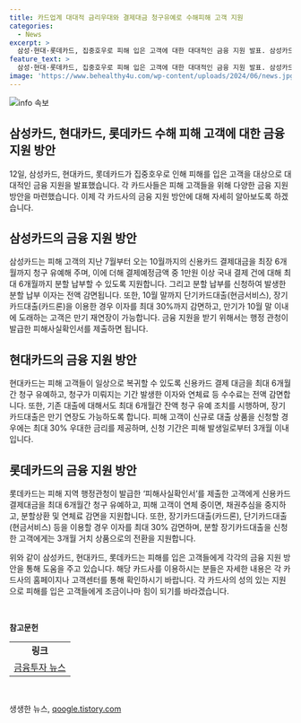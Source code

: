 ```yaml
---
title: 카드업계 대대적 금리우대와 결제대금 청구유예로 수해피해 고객 지원
categories:
  - News
excerpt: >
  삼성·현대·롯데카드, 집중호우로 피해 입은 고객에 대한 대대적인 금융 지원 발표. 삼성카드는 신용카드 결제대금을 최장 6개월까지 청구 유예 및 분할 납부 지원. 현대카드도 청구 유예, 연체수수료 감면, 금리 우대 등의 금융 서비스로 피해 고객 지원. 롯데카드도 특별 금융지원으로 신용카드 결제대금 청구 유예 및 연체 중 채권추심 중지 지원. #금융지원 #수해피해 #카드업계
feature_text: >
  삼성·현대·롯데카드, 집중호우로 피해 입은 고객에 대한 대대적인 금융 지원 발표. 삼성카드는 신용카드 결제대금을 최장 6개월까지 청구 유예 및 분할 납부 지원. 현대카드도 청구 유예, 연체수수료 감면, 금리 우대 등의 금융 서비스로 피해 고객 지원. 롯데카드도 특별 금융지원으로 신용카드 결제대금 청구 유예 및 연체 중 채권추심 중지 지원. #금융지원 #수해피해 #카드업계
image: 'https://www.behealthy4u.com/wp-content/uploads/2024/06/news.jpg'
---
```


<p><img src="https://www.behealthy4u.com/wp-content/uploads/2024/06/news.jpg" alt="info 속보" /></p>

<h2>삼성카드, 현대카드, 롯데카드 수해 피해 고객에 대한 금융 지원 방안</h2>

<p>12일, 삼성카드, 현대카드, 롯데카드가 집중호우로 인해 피해를 입은 고객을 대상으로 대대적인 금융 지원을 발표했습니다. 각 카드사들은 피해 고객들을 위해 다양한 금융 지원 방안을 마련했습니다. 이제 각 카드사의 금융 지원 방안에 대해 자세히 알아보도록 하겠습니다.</p>

<h2>삼성카드의 금융 지원 방안</h2>

<p>삼성카드는 피해 고객의 지난 7월부터 오는 10월까지의 신용카드 결제대금을 최장 6개월까지 청구 유예해 주며, 이에 더해 결제예정금액 중 1만원 이상 국내 결제 건에 대해 최대 6개월까지 분할 납부할 수 있도록 지원합니다. 그리고 분할 납부를 신청하여 발생한 분할 납부 이자는 전액 감면됩니다. 또한, 10월 말까지 단기카드대출(현금서비스), 장기카드대출(카드론)을 이용한 경우 이자를 최대 30%까지 감면하고, 만기가 10월 말 이내에 도래하는 고객은 만기 재연장이 가능합니다. 금융 지원을 받기 위해서는 행정 관청이 발급한 피해사실확인서를 제출하면 됩니다.</p>

<h2>현대카드의 금융 지원 방안</h2>

<p>현대카드는 피해 고객들이 일상으로 복귀할 수 있도록 신용카드 결제 대금을 최대 6개월간 청구 유예하고, 청구가 미뤄지는 기간 발생한 이자와 연체료 등 수수료는 전액 감면합니다. 또한, 기존 대출에 대해서도 최대 6개월간 잔액 청구 유예 조치를 시행하며, 장기카드대출은 만기 연장도 가능하도록 합니다. 피해 고객이 신규로 대출 상품을 신청할 경우에는 최대 30% 우대한 금리를 제공하며, 신청 기간은 피해 발생일로부터 3개월 이내입니다.</p>

<h2>롯데카드의 금융 지원 방안</h2>

<p>롯데카드는 피해 지역 행정관청이 발급한 ‘피해사실확인서’를 제출한 고객에게 신용카드 결제대금을 최대 6개월간 청구 유예하고, 피해 고객이 연체 중이면, 채권추심을 중지하고, 분할상환 및 연체료 감면을 지원합니다. 또한, 장기카드대출(카드론), 단기카드대출(현금서비스) 등을 이용할 경우 이자를 최대 30% 감면하며, 분할 장기카드대출을 신청한 고객에게는 3개월 거치 상품으로의 전환을 지원합니다. </p>

<p>위와 같이 삼성카드, 현대카드, 롯데카드는 피해를 입은 고객들에게 각각의 금융 지원 방안을 통해 도움을 주고 있습니다. 해당 카드사를 이용하시는 분들은 자세한 내용은 각 카드사의 홈페이지나 고객센터를 통해 확인하시기 바랍니다. 각 카드사의 성의 있는 지원으로 피해를 입은 고객들에게 조금이나마 힘이 되기를 바라겠습니다.</p>

<p data-ke-size="size16">&nbsp;</p>

<p><strong>참고문헌</strong></p>

<table>
<tbody>
<tr>
<td style="text-align: center; height: 17px;"><strong>링크</strong></td>
</tr>
<tr>
<td style="text-align: center; height: 17px;"><a href="https://www.fnnews.com/news/202108121437171268">금융투자 뉴스</a></td>
</tr>
</tbody>
</table>

<p data-ke-size="size16">&nbsp;</p>
생생한 뉴스, <a href="https://qoogle.tistory.com" rel="dofollow">qoogle.tistory.com</a>



